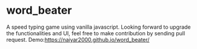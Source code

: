 # word_beater
A speed typing game using vanilla javascript.
Looking forward to upgrade the functionalities and UI, feel free to make contribution by sending pull request.
Demo:https://naiyar2000.github.io/word_beater/
